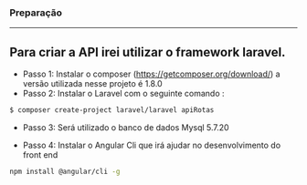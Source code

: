 ### Preparação
-----
Para criar a API irei utilizar o framework laravel.
-----
- Passo 1: Instalar o composer (https://getcomposer.org/download/) a versão utilizada nesse projeto é 1.8.0
- Passo 2: Instalar o Laravel com o seguinte comando :
```bash
$ composer create-project laravel/laravel apiRotas
``` 
- Passo 3: Será utilizado o banco de dados Mysql 5.7.20

- Passo 4: Instalar o Angular Cli que irá ajudar no desenvolvimento do front end
```bash
npm install @angular/cli -g
```
